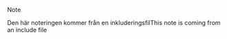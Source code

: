 > [!NOTE]
> <span data-ttu-id="b3ece-101">Den här noteringen kommer från en inkluderingsfil</span><span class="sxs-lookup"><span data-stu-id="b3ece-101">This note is coming from an include file</span></span>
> 
> 

